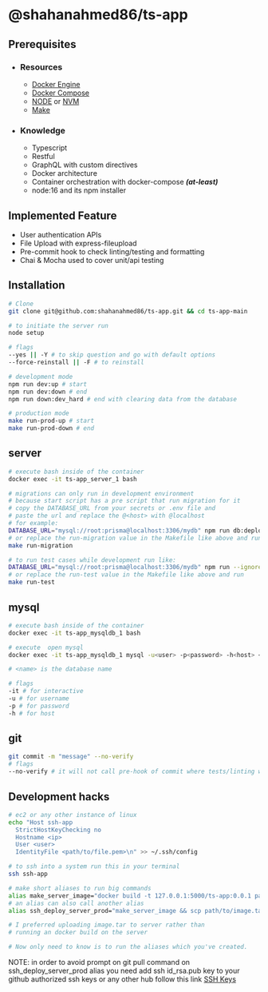 # @shahanahmed86/ts-app

## Prerequisites

- ### Resources
  - [Docker Engine](https://get.docker.com/ 'https://get.docker.com/')
  - [Docker Compose](https://docs.docker.com/engine/install/ubuntu/ 'https://docs.docker.com/engine/install/ubuntu/')
  - [NODE](https://nodejs.org/en/ 'https://nodejs.org/en/') or [NVM](https://gist.github.com/shahanahmed86/77616c67e0397a7ed2db89a4a71801d0#node-version-managers-using-nvm 'https://gist.github.com/shahanahmed86/77616c67e0397a7ed2db89a4a71801d0#node-version-managers-using-nvm')
  - [Make](https://linuxhint.com/install-make-ubuntu/ 'https://linuxhint.com/install-make-ubuntu/')
- ### Knowledge
  - Typescript
  - Restful
  - GraphQL with custom directives
  - Docker architecture
  - Container orchestration with docker-compose **_(at-least)_**
  - node:16 and its npm installer

## Implemented Feature

- User authentication APIs
- File Upload with express-fileupload
- Pre-commit hook to check linting/testing and formatting
- Chai & Mocha used to cover unit/api testing

## Installation

```sh
# Clone
git clone git@github.com:shahanahmed86/ts-app.git && cd ts-app-main

# to initiate the server run
node setup

# flags
--yes || -Y # to skip question and go with default options
--force-reinstall || -F # to reinstall

# development mode
npm run dev:up # start
npm run dev:down # end
npm run down:dev_hard # end with clearing data from the database

# production mode
make run-prod-up # start
make run-prod-down # end
```

## server
```sh
# execute bash inside of the container
docker exec -it ts-app_server_1 bash

# migrations can only run in development environment
# because start script has a pre script that run migration for it
# copy the DATABASE_URL from your secrets or .env file and
# paste the url and replace the @<host> with @localhost
# for example:
DATABASE_URL="mysql://root:prisma@localhost:3306/mydb" npm run db:deploy
# or replace the run-migration value in the Makefile like above and run
make run-migration

# to run test cases while development run like:
DATABASE_URL="mysql://root:prisma@localhost:3306/mydb" npm run --ignore-scripts exec-tests
# or replace the run-test value in the Makefile like above and run
make run-test
```

## mysql

```sh
# execute bash inside of the container
docker exec -it ts-app_mysqldb_1 bash

# execute  open mysql
docker exec -it ts-app_mysqldb_1 mysql -u<user> -p<password> -h<host> <name>

# <name> is the database name

# flags
-it # for interactive
-u # for username
-p # for password
-h # for host
```

## git
```sh
git commit -m "message" --no-verify
# flags
--no-verify # it will not call pre-hook of commit where tests/linting will execute

```

## Development hacks
```sh
# ec2 or any other instance of linux
echo "Host ssh-app
  StrictHostKeyChecking no
  Hostname <ip>
  User <user>
  IdentityFile <path/to/file.pem>\n" >> ~/.ssh/config

# to ssh into a system run this in your terminal
ssh ssh-app

# make short aliases to run big commands
alias make_server_image="docker build -t 127.0.0.1:5000/ts-app:0.0.1 path/to/project-folder && docker push 127.0.0.1:5000/ts-app:0.0.1 && docker save -o path/to/image.tar 127.0.0.1:5000/ts-app"
# an alias can also call another alias
alias ssh_deploy_server_prod="make_server_image && scp path/to/image.tar ssh-app:image.tar && ssh ssh-app 'docker load -i image.tar && cd path/to/project && git pull && make run-prod-up'"

# I preferred uploading image.tar to server rather than
# running an docker build on the server

# Now only need to know is to run the aliases which you've created.
```
NOTE: in order to avoid prompt on git pull command on ssh_deploy_server_prod alias you need add ssh id_rsa.pub key to your github  authorized ssh keys or any other hub follow this link
[SSH Keys](https://github.com/settings/keys 'https://github.com/settings/keys')